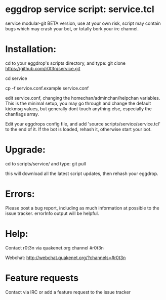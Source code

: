 # eggdrop service script: service.tcl
service modular-git BETA version, use at your own risk, script may contain bugs which may crash your bot, or totally bork your irc channel.

# Installation:

cd to your eggdrop's scripts directory, and type: git clone https://github.com/r0t3n/service.git

cd service

cp -f service.conf.example service.conf


edit service.conf, changing the homechan/adminchan/helpchan variables. This is the minimal setup, you may go through and change the default kickmsg values, but generally dont touch anything else, especially the chanflags array.

Edit your eggdrops config file, and add 'source scripts/service/service.tcl' to the end of it. If the bot is loaded, rehash it, otherwise start your bot.

# Upgrade:

cd to scripts/service/ and type: git pull

this will download all the latest script updates, then rehash your eggdrop.

# Errors:

Please post a bug report, including as much information at possible to the issue tracker. errorInfo output will be helpful. 

# Help:

Contact r0t3n via quakenet.org channel #r0t3n

Webchat: http://webchat.quakenet.org/?channels=#r0t3n

# Feature requests

Contact via IRC or add a feature request to the issue tracker
